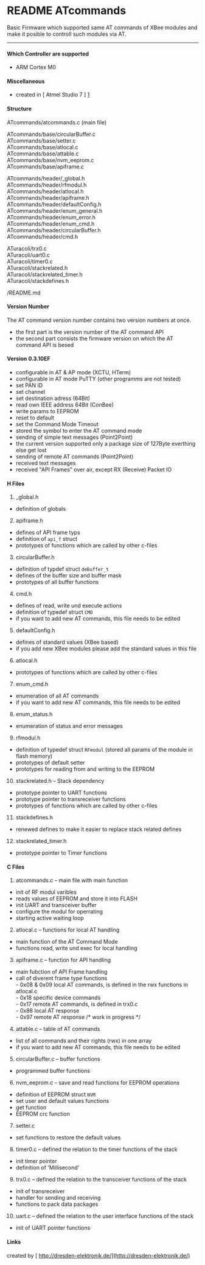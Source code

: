 # README ATcommands
Basic Firmware which supported same AT commands of XBee modules and make it posible to controll such modules via AT.

---

#### Which Controller are supported

* ARM Cortex M0

#### Miscellaneous

* created in [ Atmel Studio 7 ] [1]

#### Structure

ATcommands/atcommands.c (main file)

ATcommands/base/circularBuffer.c  
ATcommands/base/setter.c  
ATcommands/base/atlocal.c  
ATcommands/base/attable.c  
ATcommands/base/nvm_eeprom.c  
ATcommands/base/apiframe.c  

ATcommands/header/\_global.h  
ATcommands/header/rfmodul.h  
ATcommands/header/atlocal.h  
ATcommands/header/apiframe.h  
ATcommands/header/defaultConfig.h  
ATcommands/header/enum\_general.h  
ATcommands/header/enum\_error.h  
ATcommands/header/enum\_cmd.h  
ATcommands/header/circularBuffer.h  
ATcommands/header/cmd.h  

ATuracoli/trx0.c   
ATuracoli/uart0.c  
ATuracoli/timer0.c  
ATuracoli/stackrelated.h  
ATuracoli/stackrelated\_timer.h  
ATuracoli/stackdefines.h  

/README.md  

#### Version Number
The AT command version number contains two version numbers at once.
* the first part is the version number of the AT command API
* the second part consists the firmware version on which the AT command API is besed

#### Version 0.3.10EF
* configurable in AT & AP mode (XCTU, HTerm)
* configurable in AT mode PuTTY (other programms are not tested)
* set PAN ID
* set channel
* set destination adress (64Bit)
* read own IEEE address 64Bit (ConBee)
* write params to EEPROM
* reset to default
* set the Command Mode Timeout
* stored the symbol to enter the AT command mode
* sending of simple text messages (Point2Point)
 * the current version supported only a package size of 127Byte everthing else get lost
* sending of remote AT commands (Point2Point)
* received text messages
* received "API Frames" over air, except RX (Receive) Packet IO

#### H Files
1. _global.h
 * definition of globals
2. apiframe.h
 * defines of API frame typs
 * definition of `api_f` struct
 * prototypes of functions which are called by other c-files
3. circularBuffer.h
 * definition of typdef struct `deBuffer_t`
 * defines of the buffer size and buffer mask
 * prototypes of all buffer functions
4. cmd.h
 * defines of read, write und execute actions
 * definition of typedef struct `CMD`
 * if you want to add new AT commands, this file needs to be edited
5. defaultConfig.h
 * defines of standard values (XBee based)
 * if you add new XBee modules please add the standard values in this file
6. atlocal.h
 * prototypes of functions which are called by other c-files
7. enum_cmd.h
 * enumeration of all AT commands
 * if you want to add new AT commands, this file needs to be edited
8. enum_status.h
 * enumeration of status and error messages
9. rfmodul.h
 * definition of typedef struct `RFmodul` (stored all params of the module in flash memory)
 * prototypes of default setter
 * prototypes for reading from and writing to the EEPROM
10. stackrelated.h – Stack dependency
 * prototype pointer to UART functions
 * prototype pointer to transreceiver functions
 * prototypes of functions which are called by other c-files
11. stackdefines.h
 * renewed defines to make it easier to replace stack related defines
12. stackrelated_timer.h
 * prototype pointer to Timer functions

#### C Files
1. atcommands.c – main file with main function
 * init of RF modul varibles
 * reads values of EEPROM and store it into FLASH
 * init UART and transceiver buffer
 * configure the modul for operrating
 * starting active waiting loop
2. atlocal.c – functions for local AT handling
 * main function of the  AT Command Mode
 * functions read, write und exec for local handling
3. apiframe.c – function for API handling
 * main fubction of API Frame handling
 * call of diverent frame type functions  
   \- 0x08 & 0x09 local AT commands, is defined in the rwx functions in atlocal.c  
   \- 0x18 specific device commands  
   \- 0x17 remote AT commands, is defined in trx0.c  
   \- 0x88 local AT response  
   \- 0x97 remote AT response /* work in progress */
4. attable.c – table of AT commands
 * list of all commands and their rights (rwx) in one array
 * if you want to add new AT commands, this file needs to be edited
5.	circularBuffer.c – buffer functions
 * programmed buffer functions
6.	nvm_eeprom.c – save and read functions for EEPROM operations
 * definition of EEPROM struct `NVM`
 * set user and default values functions
 * get function
 * EEPROM crc function
7.	setter.c
 * set functions to restore the default values
8.	timer0.c – defined the relation to the timer functions of the stack
 * init timer pointer
 * definition of 'Millisecond'
9.	trx0.c – defined the relation to the transceiver functions of the stack
 * init of transreceiver
 * handler for sending and receiving
 * functions to pack data packages
10.	uart.c – defined the relation to the user interface functions of the stack
 * init of UART pointer functions


#### Links

[1]: http://www.atmel.com/tools/atmelstudio.aspx#download "Atmel Studio 7"

created by [ http://dresden-elektronik.de/](http://dresden-elektronik.de/)
